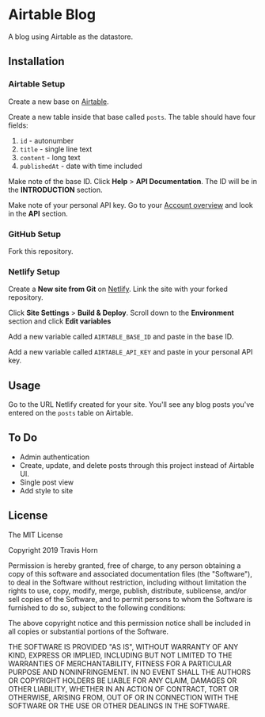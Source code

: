 # Airtable Blog

A blog using Airtable as the datastore.

## Installation

### Airtable Setup

Create a new base on [Airtable](https://airtable.com/).

Create a new table inside that base called `posts`. The table should have four
fields:

1. `id` - autonumber
2. `title` - single line text
3. `content` - long text
4. `publishedAt` - date with time included

Make note of the base ID. Click **Help** > **API Documentation**. The ID will
be in the **INTRODUCTION** section.

Make note of your personal API key. Go to your [Account
overview](https://airtable.com/account) and look in the **API** section.

### GitHub Setup

Fork this repository.

### Netlify Setup

Create a **New site from Git** on [Netlify](https://app.netlify.com). Link the
site with your forked repository.

Click **Site Settings** > **Build & Deploy**. Scroll down to the **Environment**
section and click **Edit variables**

Add a new variable called `AIRTABLE_BASE_ID` and paste in the base ID.

Add a new variable called `AIRTABLE_API_KEY` and paste in your personal API key.

## Usage

Go to the URL Netlify created for your site. You'll see any blog posts you've
entered on the `posts` table on Airtable.

## To Do

- Admin authentication
- Create, update, and delete posts through this project instead of Airtable UI.
- Single post view
- Add style to site

## License

The MIT License

Copyright 2019 Travis Horn

Permission is hereby granted, free of charge, to any person obtaining a copy of
this software and associated documentation files (the "Software"), to deal in
the Software without restriction, including without limitation the rights to
use, copy, modify, merge, publish, distribute, sublicense, and/or sell copies of
the Software, and to permit persons to whom the Software is furnished to do so,
subject to the following conditions:

The above copyright notice and this permission notice shall be included in all
copies or substantial portions of the Software.

THE SOFTWARE IS PROVIDED "AS IS", WITHOUT WARRANTY OF ANY KIND, EXPRESS OR
IMPLIED, INCLUDING BUT NOT LIMITED TO THE WARRANTIES OF MERCHANTABILITY, FITNESS
FOR A PARTICULAR PURPOSE AND NONINFRINGEMENT. IN NO EVENT SHALL THE AUTHORS OR
COPYRIGHT HOLDERS BE LIABLE FOR ANY CLAIM, DAMAGES OR OTHER LIABILITY, WHETHER
IN AN ACTION OF CONTRACT, TORT OR OTHERWISE, ARISING FROM, OUT OF OR IN
CONNECTION WITH THE SOFTWARE OR THE USE OR OTHER DEALINGS IN THE SOFTWARE.
